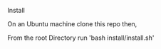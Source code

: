 <bold>Install</bold>

On an Ubuntu machine clone this repo then,

From the root Directory run 'bash install/install.sh'

